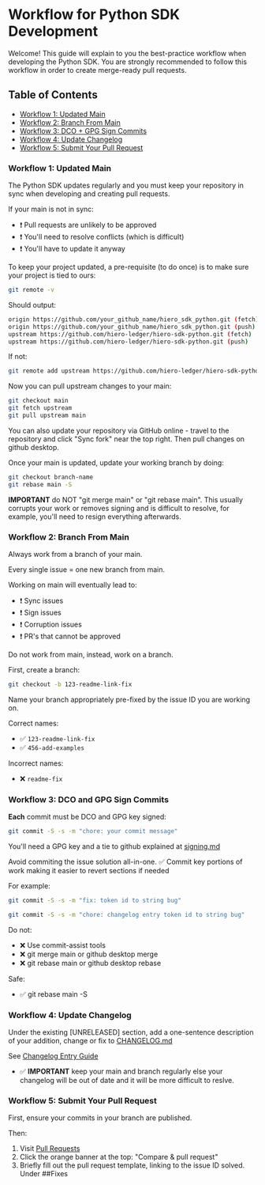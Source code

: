 # Workflow for Python SDK Development

Welcome! 
This guide will explain to you the best-practice workflow when developing the Python SDK.
You are strongly recommended to follow this workflow in order to create merge-ready pull requests.

## Table of Contents
- [Workflow 1: Updated Main](#workflow-1-updated-main)
- [Workflow 2: Branch From Main](#workflow-2-branch-from-main)
- [Workflow 3: DCO + GPG Sign Commits](#workflow-3-dco-and-gpg-sign-commits)
- [Workflow 4: Update Changelog](#workflow-4-update-changelog)
- [Workflow 5: Submit Your Pull Request](#workflow-5-submit-your-pull-request)

### Workflow 1: Updated Main
The Python SDK updates regularly and you must keep your repository in sync when developing and creating pull requests. 

If your main is not in sync:
- ❗ Pull requests are unlikely to be approved
- ❗ You'll need to resolve conflicts (which is difficult)
- ❗ You'll have to update it anyway

To keep your project updated, a pre-requisite (to do once) is to make sure your project is tied to ours:
```bash
git remote -v
```

Should output:
```bash
origin https://github.com/your_github_name/hiero_sdk_python.git (fetch)
origin https://github.com/your_github_name/hiero_sdk_python.git (push)
upstream https://github.com/hiero-ledger/hiero-sdk-python.git (fetch)
upstream https://github.com/hiero-ledger/hiero-sdk-python.git (push)
```

If not:
```bash
git remote add upstream https://github.com/hiero-ledger/hiero-sdk-python.git
```

Now you can pull upstream changes to your main:
```bash
git checkout main
git fetch upstream
git pull upstream main
```
You can also update your repository via GitHub online - travel to the repository and click "Sync fork" near the top right. Then pull changes on github desktop.

Once your main is updated, update your working branch by doing:
```bash
git checkout branch-name
git rebase main -S
```
**IMPORTANT** do NOT "git merge main" or "git rebase main". This usually corrupts your work or removes signing and is difficult to resolve, for example, you'll need to resign everything afterwards.


### Workflow 2: Branch From Main

Always work from a branch of your main.

Every single issue = one new branch from main.

Working on main will eventually lead to:
- ❗ Sync issues
- ❗ Sign issues
- ❗ Corruption issues
- ❗ PR's that cannot be approved

Do not work from main, instead, work on a branch.

First, create a branch:
```bash
git checkout -b 123-readme-link-fix
```

Name your branch appropriately pre-fixed by the issue ID you are working on.

Correct names:
- ✅ `123-readme-link-fix`
- ✅ `456-add-examples`

Incorrect names:
- ❌ `readme-fix`


### Workflow 3: DCO and GPG Sign Commits
**Each** commit must be DCO and GPG key signed:

```bash
git commit -S -s -m "chore: your commit message"
```

You'll need a GPG key and a tie to github explained at [signing.md](/docs/sdk_developers/signing.md)

Avoid commiting the issue solution all-in-one.
✅ Commit key portions of work making it easier to revert sections if needed

For example:
```bash
git commit -S -s -m "fix: token id to string bug"
```

```bash
git commit -S -s -m "chore: changelog entry token id to string bug"
```

Do not:
- ❌ Use commit-assist tools
- ❌ git merge main or github desktop merge
- ❌ git rebase main or github desktop rebase

Safe:
- ✅ git rebase main -S 

### Workflow 4: Update Changelog
Under the existing [UNRELEASED] section, add a one-sentence description of your addition, change or fix to [CHANGELOG.md](/./CHANGELOG.md)

See [Changelog Entry Guide](/docs/sdk_developers/changelog_entry.md)

- ✅ **IMPORTANT** keep your main and branch regularly else your changelog will be out of date and it will be more difficult to reslve.


### Workflow 5: Submit Your Pull Request
First, ensure your commits in your branch are published.

Then:
1. Visit [Pull Requests](https://github.com/hiero-ledger/hiero-sdk-python/pulls)
2. Click the orange banner at the top: "Compare & pull request"
3. Briefly fill out the pull request template, linking to the issue ID solved. Under ##Fixes

